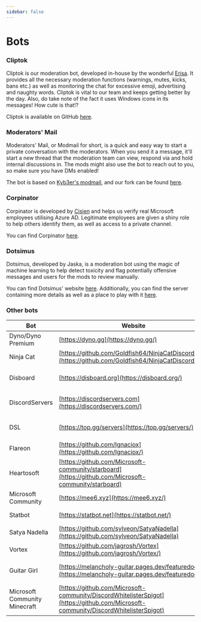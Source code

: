 ```yaml
---
sidebar: false
---
```


# Bots

### Cliptok
Cliptok is our moderation bot, developed in-house by the wonderful [Erisa](https://erisa.uk/). It provides all the necessary moderation functions (warnings, mutes, kicks, bans etc.) as well as monitoring the chat for excessive emoji, advertising and naughty words. Cliptok is vital to our team and keeps getting better by the day. Also, do take note of the fact it uses Windows icons in its messages! How cute is that!?

Cliptok is available on GitHub [here](https://github.com/Erisa/cliptok). 

### Moderators' Mail

Moderators' Mail, or Modmail for short, is a quick and easy way to start a private conversation with the moderators. When you send it a message, it'll start a new thread that the moderation team can view, respond via and hold internal discussions in. The mods might also use the bot to reach out to you, so make sure you have DMs enabled!

The bot is based on [Kyb3er's modmail](https://github.com/kyb3r/modmail), and our fork can be found [here](https://github.com/Microsoft-community/modmail).

### Corpinator

Corpinator is developed by [Cisien](https://github.com/cisien) and helps us verify real Microsoft employees utilising Azure AD. Legitimate employees are given a shiny role to help others identify them, as well as access to a private channel.

You can find Corpinator [here](https://github.com/Cisien/corpinator).

### Dotsimus

Dotsimus, developed by Jaska, is a moderation bot using the magic of machine learning to help detect toxicity and flag potentially offensive messages and users for the mods to review manually.

You can find Dotsimus' website [here](https://dotsimus.com/). Additionally, you can find the server containing more details as well as a place to play with it [here](https://discord.gg/VqKQf4M).

### Other bots
| Bot                 | Website                                                                                               | Function                |
|---------------------|-------------------------------------------------------------------------------------------------------|-------------------------|
| Dyno/Dyno Premium   | [https://dyno.gg](https://dyno.gg/)                                                                   | Logging                 |
| Ninja Cat           | [https://github.com/Goldfish64/NinjaCatDiscordBot](https://github.com/Goldfish64/NinjaCatDiscordBot/) | Insider info            |
| Disboard            | [https://disboard.org](https://disboard.org/)                                                         | Public server listing   |
| DiscordServers      | [https://discordservers.com](https://discordservers.com/)                                             | Public server listing   |
| DSL                 | [https://top.gg/servers](https://top.gg/servers/)                                                     | Public server listing   |
| Flareon             | [https://github.com/Ignaciox](https://github.com/Ignaciox/)                                           | Music                   |
| Heartosoft          | [https://github.com/Microsoft-community/starboard](https://github.com/Microsoft-community/starboard)  | Starboard               |
| Microsoft Community | [https://mee6.xyz](https://mee6.xyz/)                                                                 | Levelling and utilities |
| Statbot             | [https://statbot.net](https://statbot.net/)                                                           | Server statistics       |
| Satya Nadella       | [https://github.com/sylveon/SatyaNadella](https://github.com/sylveon/SatyaNadella)                    | Giveaways               |
| Vortex              | [https://github.com/jagrosh/Vortex](https://github.com/jagrosh/Vortex/)                               | Moderation              |
| Guitar Girl         | [https://melancholy-guitar.pages.dev/featuredocs](https://melancholy-guitar.pages.dev/featuredocs)    | Misc. internal uses     |
| Microsoft Community Minecraft | [https://github.com/Microsoft-community/DiscordWhitelisterSpigot](https://github.com/Microsoft-community/DiscordWhitelisterSpigot) | Minecraft server whitelist | 

